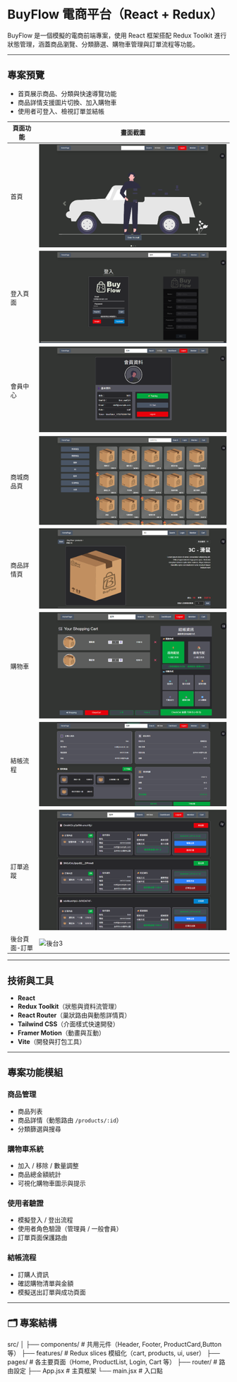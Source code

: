 # BuyFlow 電商平台（React + Redux）

BuyFlow 是一個模擬的電商前端專案，使用 React 框架搭配 Redux Toolkit 進行狀態管理，涵蓋商品瀏覽、分類篩選、購物車管理與訂單流程等功能。

---

## 專案預覽

- 首頁展示商品、分類與快速導覽功能
- 商品詳情支援圖片切換、加入購物車
- 使用者可登入、檢視訂單並結帳

| 頁面功能      | 畫面截圖                                    |
| ------------- | ------------------------------------------- |
| 首頁          | ![首頁](./readme/HomePage.png)              |
| 登入頁面      | ![登入](/readme/LoginPage.png)              |
| 會員中心      | ![會員](./readme/MenberProfile.png)         |
| 商城商品頁    | ![商城](./readme/ProductsPage.png)          |
| 商品詳情頁    | ![商品細節](./readme/ProductDetailPage.png) |
| 購物車        | ![結帳1](./readme/CartPage.png)             |
| 結帳流程      | ![結帳1](./readme/CheckoutPage.png)         |
| 訂單追蹤      | ![訂單](./readme/OrderTrackingPage.png)     |
| 後台頁面-訂單 | ![後台3](./readme/Dashboard-OrderList.png)  |

---

## 技術與工具

- **React**
- **Redux Toolkit**（狀態與資料流管理）
- **React Router**（巢狀路由與動態詳情頁）
- **Tailwind CSS**（介面樣式快速開發）
- **Framer Motion**（動畫與互動）
- **Vite**（開發與打包工具）

---

## 專案功能模組

### 商品管理

- 商品列表
- 商品詳情（動態路由 `/products/:id`）
- 分類篩選與搜尋

### 購物車系統

- 加入 / 移除 / 數量調整
- 商品總金額統計
- 可視化購物車圖示與提示

### 使用者驗證

- 模擬登入 / 登出流程
- 使用者角色驗證（管理員 / 一般會員）
- 訂單頁面保護路由

### 結帳流程

- 訂購人資訊
- 確認購物清單與金額
- 模擬送出訂單與成功頁面

---

## 🗂 專案結構

src/
│
├── components/ # 共用元件（Header, Footer, ProductCard,Button 等）
├── features/ # Redux slices 模組化（cart, products, ui, user）
├── pages/ # 各主要頁面（Home, ProductList, Login, Cart 等）
├── router/ # 路由設定
├── App.jsx # 主頁框架
└── main.jsx # 入口點
